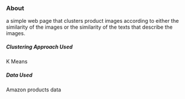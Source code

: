 ### About
a simple web page that clusters product images according to either the similarity of the images or the similarity of the texts that describe the images. 


##### Clustering Approach Used
K Means

##### Data Used
Amazon products data 


